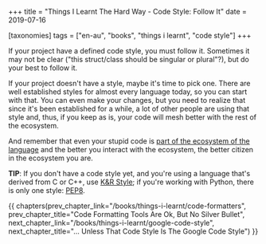+++
title = "Things I Learnt The Hard Way - Code Style: Follow It"
date = 2019-07-16

[taxonomies]
tags = ["en-au", "books", "things i learnt", "code style"]
+++

If your project have a defined code style, you must follow it. Sometimes it
may not be clear ("this struct/class should be singular or plural"?), but do
your best to follow it.

<!-- more -->

If your project doesn't have a style, maybe it's time to pick one. There are
well established styles for almost every language today, so you can start with
that. You can even make your changes, but you need to realize that since it's
been established for a while, a lot of other people are using that style and,
thus, if you keep as is, your code will mesh better with the rest of the
ecosystem.

And remember that even your stupid code is [part of the ecosystem of the
language](/books/things-i-learnt/languages-are-more) and the better you
interact with the ecosystem, the better citizen in the ecosystem you are.

**TIP**: If you don't have a code style yet, and you're using a language
that's derived from C or C++, use [K&R
Style](https://en.wikipedia.org/wiki/Indentation_style#K&R_style); if you're
working with Python, there is only one style:
[PEP8](https://www.python.org/dev/peps/pep-0008/).

{{ chapters(prev_chapter_link="/books/things-i-learnt/code-formatters", prev_chapter_title="Code Formatting Tools Are Ok, But No Silver Bullet", next_chapter_link="/books/things-i-learnt/google-code-style", next_chapter_title="... Unless That Code Style Is The Google Code Style") }}

